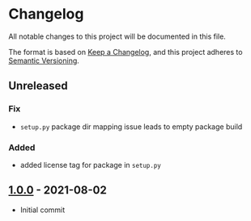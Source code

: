 # Changelog

All notable changes to this project will be documented in this file.

The format is based on [Keep a Changelog](https://keepachangelog.com/en/1.0.0/),
and this project adheres to [Semantic Versioning](https://semver.org/spec/v2.0.0.html).

## Unreleased
### Fix

- `setup.py` package dir mapping issue leads to empty package build

### Added

- added license tag for package in `setup.py`

## [1.0.0] - 2021-08-02

- Initial commit

[1.0.0]: https://github.com/md-py/md.event/releases/tag/1.0.0
